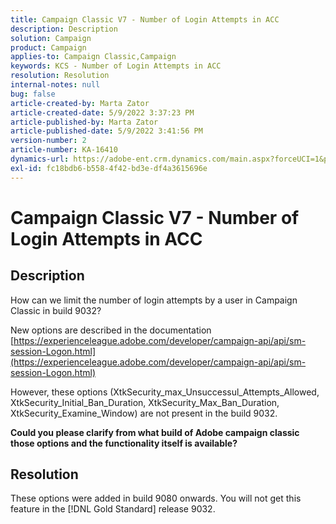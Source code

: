 ```yaml
---
title: Campaign Classic V7 - Number of Login Attempts in ACC
description: Description
solution: Campaign
product: Campaign
applies-to: Campaign Classic,Campaign
keywords: KCS - Number of Login Attempts in ACC
resolution: Resolution
internal-notes: null
bug: false
article-created-by: Marta Zator
article-created-date: 5/9/2022 3:37:23 PM
article-published-by: Marta Zator
article-published-date: 5/9/2022 3:41:56 PM
version-number: 2
article-number: KA-16410
dynamics-url: https://adobe-ent.crm.dynamics.com/main.aspx?forceUCI=1&pagetype=entityrecord&etn=knowledgearticle&id=d43c87e8-adcf-ec11-a7b5-0022480a8e40
exl-id: fc18bdb6-b558-4f42-bd3e-df4a3615696e
---
```

# Campaign Classic V7 - Number of Login Attempts in ACC

## Description


How can we limit the number of login attempts by a user in Campaign Classic in build 9032?

New options are described in the documentation
[https://experienceleague.adobe.com/developer/campaign-api/api/sm-session-Logon.html](https://experienceleague.adobe.com/developer/campaign-api/api/sm-session-Logon.html)

However, these options (XtkSecurity_max_Unsuccessul_Attempts_Allowed, XtkSecurity_Initial_Ban_Duration, XtkSecurity_Max_Ban_Duration, XtkSecurity_Examine_Window) are not present in the build 9032.

<b>Could you please clarify from what build of Adobe campaign classic those options and the functionality itself is available?</b>


## Resolution


These options were added in build 9080 onwards. You will not get this feature in the [!DNL Gold Standard] release 9032.
